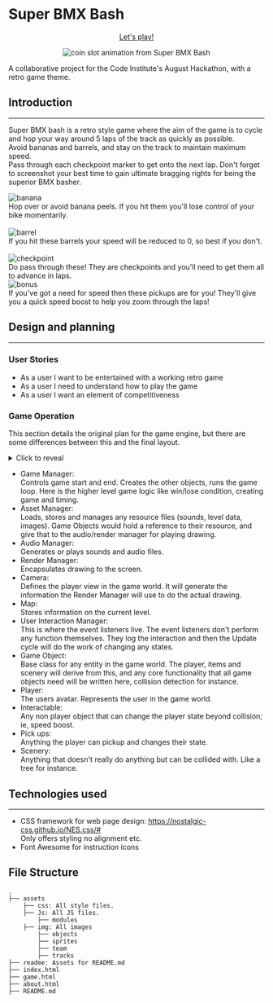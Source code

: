 # Super BMX Bash
<div align="center">

[Let's play!](https://roomacarthur.github.io/deciders/)

![coin slot animation from Super BMX Bash](/readme/coin-slot.gif)
</div>

A collaborative project for the Code Institute's August Hackathon, with a retro game theme.

## Introduction

*** 

Super BMX bash is a retro style game where the aim of the game is to cycle and hop your way around 5 laps of the track as quickly as possible.  
Avoid bananas and barrels, and stay on the track to maintain maximum speed.  
Pass through each checkpoint marker to get onto the next lap.
Don't forget to screenshot your best time to gain ultimate bragging rights for being the superior BMX basher.

![banana](assets/img/objects/banana.png)  
Hop over or avoid banana peels. If you hit them you'll lose control of your bike momentarily.   
<br> 
![barrel](assets/img/objects/barrel.png)  
If you hit these barrels your speed will be reduced to 0, so best if you don't.  
<br>
![checkpoint](assets/img/sprites/checkpoint.png)  
Do pass through these! They are checkpoints and you'll need to get them all to advance in laps.  
![bonus](assets/img/objects/power-ups.png)  
If you've got a need for speed then these pickups are for you! They'll give you a quick speed boost to help you zoom through the laps!

## Design and planning

***

### User Stories

- As a user I want to be entertained with a working retro game
- As a user I need to understand how to play the game
- As a user I want an element of competitiveness

### Game Operation

This section details the original plan for the game engine, but there are some differences between this and the final layout.

<details>
<summary>Click to reveal</summary>

![game engine components](readme/retro_game_engine_components.png)

</details>

- Game Manager:  
    Controls game start and end. Creates the other objects, runs the game loop. Here is the higher level game logic like win/lose condition, creating game and timing.
- Asset Manager:  
    Loads, stores and manages any resource files (sounds, level data, images). Game Objects would hold a reference to their resource, and give that to the audio/render manager for playing drawing.   
- Audio Manager:  
    Generates or plays sounds and audio files.  
- Render Manager:  
    Encapsulates drawing to the screen.  
- Camera:  
    Defines the player view in the game world. It will generate the information the Render Manager will use to do the actual drawing.  
- Map:  
    Stores information on the current level.  
- User Interaction Manager:  
    This is where the event listeners live. The event listeners don't perform any function themselves. They log the interaction and then the Update cycle will do the work of changing any states.   
- Game Object:  
    Base class for any entity in the game world. The player, items and scenery will derive from this, and any core functionality that all game objects need will be written here, collision detection for instance.  
- Player:  
    The users avatar. Represents the user in the game world.  
- Interactable:  
    Any non player object that can change the player state beyond collision; ie, speed boost.
- Pick ups:  
     Anything the player can pickup and changes their state.
- Scenery:  
    Anything that doesn't really do anything but can be collided with. Like a tree for instance.


## Technologies used

***

- CSS framework for web page design: https://nostalgic-css.github.io/NES.css/#  
    Only offers styling no alignment etc.
- Font Awesome for instruction icons


## File Structure

```
.
├── assets
    ├── css: All style files.
    ├── Js: All JS files.
        ├── modules
    ├── img: All images
        ├── objects
        ├── sprites
        ├── team
        ├── tracks
├── readme: Assets for README.md
├── index.html
├── game.html
├── about.html
├── README.md
```